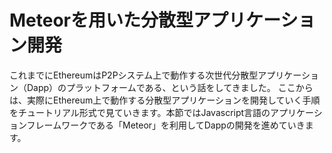 # Meteorを用いた分散型アプリケーション開発

これまでにEthereumはP2Pシステム上で動作する次世代分散型アプリケーション（Dapp）のプラットフォームである、という話をしてきました。
ここからは、実際にEthereum上で動作する分散型アプリケーションを開発していく手順をチュートリアル形式で見ていきます。本節ではJavascript言語のアプリケーションフレームワークである「Meteor」を利用してDappの開発を進めていきます。